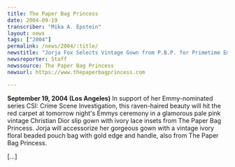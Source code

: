 ```yaml
---
title: The Paper Bag Princess
date: 2004-09-19
transcriber: "Mika A. Epstein"
layout: news
tags: ["2004"]
permalink: /news/2004/:title/
newstitle: "Jorja Fox Selects Vintage Gown from P.B.P. for Primetime Emmys"
newsreporter: Staff
newssource: The Paper Bag Princess
newsurl: https://www.thepaperbagprincess.com

---
```


**September 19, 2004 (Los Angeles)** In support of her Emmy-nominated series CSI: Crime Scene Investigation, this raven-haired beauty will hit the red carpet at tomorrow night's Emmys ceremony in a glamorous pale pink vintage Christian Dior slip gown with ivory lace insets from The Paper Bag Princess. Jorja will accessorize her gorgeous gown with a vintage ivory floral beaded pouch bag with gold edge and handle, also from The Paper Bag Princess.

[...]
